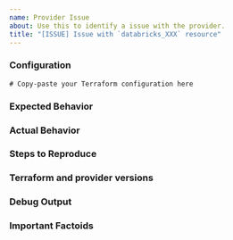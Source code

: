 ```yaml
---
name: Provider Issue
about: Use this to identify a issue with the provider.
title: "[ISSUE] Issue with `databricks_XXX` resource"
---
```


<!--
Hi there,

Thank you for opening an issue. Please note that we try to keep the Databricks Provider issue tracker reserved for bug reports and feature requests. For general usage questions, please see: <https://www.terraform.io/community.html>.
-->

### Configuration
```hcl
# Copy-paste your Terraform configuration here
```

### Expected Behavior
<!-- What should have happened? -->

### Actual Behavior
<!-- What actually happened? -->

### Steps to Reproduce
<!-- Please list the steps required to reproduce the issue, for example:
1. `terraform apply`-->

### Terraform and provider versions
<!-- Please paste the output of `terraform version`. If version of `databricks` provider is not the latest (https://github.com/databricks/terraform-provider-databricks/releases), please make sure to use the latest one. -->

### Debug Output
<!-- Please add turn on logging, e.g. `TF_LOG=DEBUG terraform apply` and run command again, paste it to gist & provide the link to gist. If you're still willing to paste in log output, make sure you provide only relevant log lines with requests. It would make it more readable, if you pipe the log through `| grep databricks | sed -E 's/^.* plugin[^:]+: (.*)$/\1/'`, e.g.: `TF_LOG=DEBUG terraform plan 2>&1 | grep databricks | sed -E 's/^.* plugin[^:]+: (.*)$/\1/'`. If Terraform produced a panic, please provide a link to a GitHub Gist containing the output of the `crash.log`. -->

### Important Factoids
<!-- Are there anything atypical about your accounts that we should know? -->
